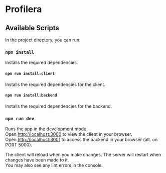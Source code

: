 # Profilera

## Available Scripts

In the project directory, you can run:

### `npm install`
Installs the required dependencies.
#### `npm run install:client`
Installs the required dependencies for the client.
#### `npm run install:backend`
Installs the required dependencies for the backend.

### `npm run dev`
Runs the app in the development mode.\
Open [http://localhost:3000](http://localhost:3000) to view the client in your browser.\
Open [http://localhost:3001](http://localhost:3001) to access the backend in your browser (alt. on PORT 5000).


The client will reload when you make changes. The server will restart when changes have been made to it.\
You may also see any lint errors in the console.
